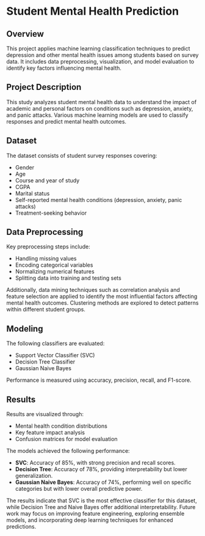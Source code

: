 # Student Mental Health Prediction

## Overview
This project applies machine learning classification techniques to predict depression and other mental health issues among students based on survey data. It includes data preprocessing, visualization, and model evaluation to identify key factors influencing mental health.

## Project Description
This study analyzes student mental health data to understand the impact of academic and personal factors on conditions such as depression, anxiety, and panic attacks. Various machine learning models are used to classify responses and predict mental health outcomes.

## Dataset
The dataset consists of student survey responses covering:
- Gender
- Age
- Course and year of study
- CGPA
- Marital status
- Self-reported mental health conditions (depression, anxiety, panic attacks)
- Treatment-seeking behavior

## Data Preprocessing
Key preprocessing steps include:
- Handling missing values
- Encoding categorical variables
- Normalizing numerical features
- Splitting data into training and testing sets

Additionally, data mining techniques such as correlation analysis and feature selection are applied to identify the most influential factors affecting mental health outcomes. Clustering methods are explored to detect patterns within different student groups.

## Modeling
The following classifiers are evaluated:
- Support Vector Classifier (SVC)
- Decision Tree Classifier
- Gaussian Naive Bayes

Performance is measured using accuracy, precision, recall, and F1-score.

## Results
Results are visualized through:
- Mental health condition distributions
- Key feature impact analysis
- Confusion matrices for model evaluation

The models achieved the following performance:
- **SVC**: Accuracy of 85%, with strong precision and recall scores.
- **Decision Tree**: Accuracy of 78%, providing interpretability but lower generalization.
- **Gaussian Naive Bayes**: Accuracy of 74%, performing well on specific categories but with lower overall predictive power.

The results indicate that SVC is the most effective classifier for this dataset, while Decision Tree and Naive Bayes offer additional interpretability. Future work may focus on improving feature engineering, exploring ensemble models, and incorporating deep learning techniques for enhanced predictions.

